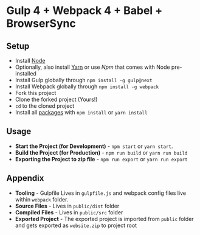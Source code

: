 # Gulp 4 + Webpack 4 + Babel + BrowserSync

## Setup

- Install [Node](https://nodejs.org/)
- Optionally, also install [Yarn](https://yarnpkg.com/) or use *Npm* that comes with Node pre-installed
- Install Gulp globally through `npm install -g gulp@next`
- Install Webpack globally through `npm install -g webpack`
- Fork this project
- Clone the forked project (Yours!)
- `cd` to the cloned project
- Install all [packages](./package.json) with `npm install` or `yarn install`

## Usage

- **Start the Project (for Development)** - `npm start` or `yarn start`.
- **Build the Project (for Production)** - `npm run build` or `yarn run build`
- **Exporting the Project to zip file** - `npm run export` or `yarn run export`

## Appendix

- **Tooling** - Gulpfile Lives in `gulpfile.js` and webpack config files live within `webpack` folder.
- **Source Files** - Lives in `public/dist` folder
- **Compiled Files** - Lives in `public/src` folder
- **Exported Project** - The exported project is imported from `public` folder and gets exported as `website.zip` to project root
